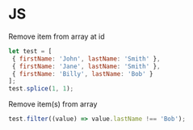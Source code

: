 # JS

Remove item from array at id

```js
let test = [
 { firstName: 'John', lastName: 'Smith' },
 { firstName: 'Jane', lastName: 'Smith' },
 { firstName: 'Billy', lastName: 'Bob' }
];
test.splice(1, 1);
```

Remove item(s) from array

```js
test.filter((value) => value.lastName !== 'Bob');
```
